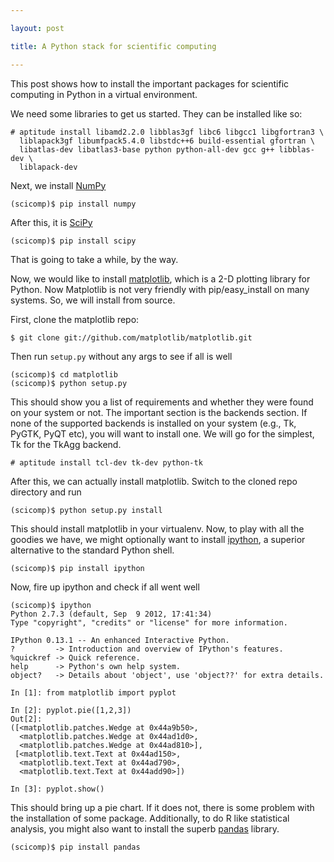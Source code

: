 ```yaml
---

layout: post

title: A Python stack for scientific computing

---
```


This post shows how to install the important packages for scientific
computing in Python in a virtual environment.

We need some libraries to get us started. They can be installed like so:

    # aptitude install libamd2.2.0 libblas3gf libc6 libgcc1 libgfortran3 \
      liblapack3gf libumfpack5.4.0 libstdc++6 build-essential gfortran \
      libatlas-dev libatlas3-base python python-all-dev gcc g++ libblas-dev \
      liblapack-dev

Next, we install [NumPy][1]

    (scicomp)$ pip install numpy

After this, it is [SciPy][2]
    
    (scicomp)$ pip install scipy

That is going to take a while, by the way.

Now, we would like to install [matplotlib][3], which is a 2-D plotting library
for Python. Now Matplotlib is not very friendly with pip/easy_install on many
systems. So, we will install from source.

First, clone the matplotlib repo:

    $ git clone git://github.com/matplotlib/matplotlib.git

Then run ``setup.py`` without any args to see if all is well
    
    (scicomp)$ cd matplotlib
    (scicomp)$ python setup.py

This should show you a list of requirements and whether they were found on 
your system or not. The important section is the backends section. If none of
the supported backends is installed on your system (e.g., Tk, PyGTK, PyQT etc), 
you will want to install one. We will go for the simplest, Tk for the TkAgg
backend.

    # aptitude install tcl-dev tk-dev python-tk
    
After this, we can actually install matplotlib. Switch to the cloned repo 
directory and run

    (scicomp)$ python setup.py install

This should install matplotlib in your virtualenv. Now, to play with all the
goodies we have, we might optionally want to install [ipython][4], a superior
alternative to the standard Python shell.

    (scicomp)$ pip install ipython

Now, fire up ipython and check if all went well

    (scicomp)$ ipython
    Python 2.7.3 (default, Sep  9 2012, 17:41:34) 
    Type "copyright", "credits" or "license" for more information.

    IPython 0.13.1 -- An enhanced Interactive Python.
    ?         -> Introduction and overview of IPython's features.
    %quickref -> Quick reference.
    help      -> Python's own help system.
    object?   -> Details about 'object', use 'object??' for extra details.

    In [1]: from matplotlib import pyplot

    In [2]: pyplot.pie([1,2,3])
    Out[2]: 
    ([<matplotlib.patches.Wedge at 0x44a9b50>,
      <matplotlib.patches.Wedge at 0x44ad1d0>,
      <matplotlib.patches.Wedge at 0x44ad810>],
     [<matplotlib.text.Text at 0x44ad150>,
      <matplotlib.text.Text at 0x44ad790>,
      <matplotlib.text.Text at 0x44add90>])

    In [3]: pyplot.show()

This should bring up a pie chart. If it does not, there is some problem with 
the installation of some package. Additionally, to do R like statistical
analysis, you might also want to install the superb [pandas][5] library.

    (scicomp)$ pip install pandas

[1]: http://numpy.org
[2]: http://scipy.org
[3]: http://matplotlib.org
[4]: http://ipython.org/
[5]: http://pandas.pydata.org/

